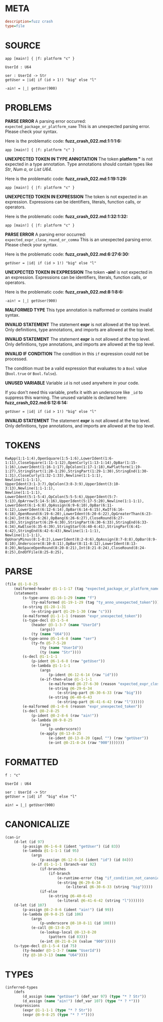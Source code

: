 # META
~~~ini
description=fuzz crash
type=file
~~~
# SOURCE
~~~roc
app [main!] { |f: platform "c" }

UserId : U64

ser : UserId -> Str
getUser = |id| if (id > 1!) "big" else "l"

-ain! = |_| getUser(900)
~~~
# PROBLEMS
**PARSE ERROR**
A parsing error occurred: `expected_package_or_platform_name`
This is an unexpected parsing error. Please check your syntax.

Here is the problematic code:
**fuzz_crash_022.md:1:1:1:6:**
```roc
app [main!] { |f: platform "c" }
```


**UNEXPECTED TOKEN IN TYPE ANNOTATION**
The token **platform "** is not expected in a type annotation.
Type annotations should contain types like _Str_, _Num a_, or _List U64_.

Here is the problematic code:
**fuzz_crash_022.md:1:19:1:29:**
```roc
app [main!] { |f: platform "c" }
```


**UNEXPECTED TOKEN IN EXPRESSION**
The token  is not expected in an expression.
Expressions can be identifiers, literals, function calls, or operators.

Here is the problematic code:
**fuzz_crash_022.md:1:32:1:32:**
```roc
app [main!] { |f: platform "c" }
```


**PARSE ERROR**
A parsing error occurred: `expected_expr_close_round_or_comma`
This is an unexpected parsing error. Please check your syntax.

Here is the problematic code:
**fuzz_crash_022.md:6:27:6:30:**
```roc
getUser = |id| if (id > 1!) "big" else "l"
```


**UNEXPECTED TOKEN IN EXPRESSION**
The token **-ain!** is not expected in an expression.
Expressions can be identifiers, literals, function calls, or operators.

Here is the problematic code:
**fuzz_crash_022.md:8:1:8:6:**
```roc
-ain! = |_| getUser(900)
```


**MALFORMED TYPE**
This type annotation is malformed or contains invalid syntax.

**INVALID STATEMENT**
The statement **expr** is not allowed at the top level.
Only definitions, type annotations, and imports are allowed at the top level.

**INVALID STATEMENT**
The statement **expr** is not allowed at the top level.
Only definitions, type annotations, and imports are allowed at the top level.

**INVALID IF CONDITION**
The condition in this `if` expression could not be processed.

The condition must be a valid expression that evaluates to a `Bool` value (`Bool.true` or `Bool.false`).

**UNUSED VARIABLE**
Variable ``id`` is not used anywhere in your code.

If you don't need this variable, prefix it with an underscore like `_id` to suppress this warning.
The unused variable is declared here:
**fuzz_crash_022.md:6:12:6:14:**
```roc
getUser = |id| if (id > 1!) "big" else "l"
```


**INVALID STATEMENT**
The statement **expr** is not allowed at the top level.
Only definitions, type annotations, and imports are allowed at the top level.

# TOKENS
~~~zig
KwApp(1:1-1:4),OpenSquare(1:5-1:6),LowerIdent(1:6-1:11),CloseSquare(1:11-1:12),OpenCurly(1:13-1:14),OpBar(1:15-1:16),LowerIdent(1:16-1:17),OpColon(1:17-1:18),KwPlatform(1:19-1:27),StringStart(1:28-1:29),StringPart(1:29-1:30),StringEnd(1:30-1:31),CloseCurly(1:32-1:33),Newline(1:1-1:1),
Newline(1:1-1:1),
UpperIdent(3:1-3:7),OpColon(3:8-3:9),UpperIdent(3:10-3:13),Newline(1:1-1:1),
Newline(1:1-1:1),
LowerIdent(5:1-5:4),OpColon(5:5-5:6),UpperIdent(5:7-5:13),OpArrow(5:14-5:16),UpperIdent(5:17-5:20),Newline(1:1-1:1),
LowerIdent(6:1-6:8),OpAssign(6:9-6:10),OpBar(6:11-6:12),LowerIdent(6:12-6:14),OpBar(6:14-6:15),KwIf(6:16-6:18),OpenRound(6:19-6:20),LowerIdent(6:20-6:22),OpGreaterThan(6:23-6:24),Int(6:25-6:26),OpBang(6:26-6:27),CloseRound(6:27-6:28),StringStart(6:29-6:30),StringPart(6:30-6:33),StringEnd(6:33-6:34),KwElse(6:35-6:39),StringStart(6:40-6:41),StringPart(6:41-6:42),StringEnd(6:42-6:43),Newline(1:1-1:1),
Newline(1:1-1:1),
OpUnaryMinus(8:1-8:2),LowerIdent(8:2-8:6),OpAssign(8:7-8:8),OpBar(8:9-8:10),Underscore(8:10-8:11),OpBar(8:11-8:12),LowerIdent(8:13-8:20),NoSpaceOpenRound(8:20-8:21),Int(8:21-8:24),CloseRound(8:24-8:25),EndOfFile(8:25-8:25),
~~~
# PARSE
~~~clojure
(file @1-1-8-25
	(malformed-header @1-1-1-17 (tag "expected_package_or_platform_name"))
	(statements
		(s-type-anno @1-16-1-29 (name "f")
			(ty-malformed @1-19-1-29 (tag "ty_anno_unexpected_token")))
		(e-string @1-28-1-31
			(e-string-part @1-29-1-30 (raw "c")))
		(e-malformed @1-1-1-1 (reason "expr_unexpected_token"))
		(s-type-decl @3-1-5-4
			(header @3-1-3-7 (name "UserId")
				(args))
			(ty (name "U64")))
		(s-type-anno @5-1-6-8 (name "ser")
			(ty-fn @5-7-5-20
				(ty (name "UserId"))
				(ty (name "Str"))))
		(s-decl @1-1-1-1
			(p-ident @6-1-6-8 (raw "getUser"))
			(e-lambda @1-1-1-1
				(args
					(p-ident @6-12-6-14 (raw "id")))
				(e-if-then-else @1-1-1-1
					(e-malformed @6-27-6-30 (reason "expected_expr_close_round_or_comma"))
					(e-string @6-29-6-34
						(e-string-part @6-30-6-33 (raw "big")))
					(e-string @6-40-6-43
						(e-string-part @6-41-6-42 (raw "l"))))))
		(e-malformed @8-1-8-6 (reason "expr_unexpected_token"))
		(s-decl @8-2-8-25
			(p-ident @8-2-8-6 (raw "ain!"))
			(e-lambda @8-9-8-25
				(args
					(p-underscore))
				(e-apply @8-13-8-25
					(e-ident @8-13-8-20 (qaul "") (raw "getUser"))
					(e-int @8-21-8-24 (raw "900")))))))
~~~
# FORMATTED
~~~roc
f : "c"

UserId : U64

ser : UserId -> Str
getUser = |id| if  "big" else "l"

ain! = |_| getUser(900)
~~~
# CANONICALIZE
~~~clojure
(can-ir
	(d-let (id 97)
		(p-assign @6-1-6-8 (ident "getUser") (id 83))
		(e-lambda @1-1-1-1 (id 95)
			(args
				(p-assign @6-12-6-14 (ident "id") (id 84)))
			(e-if @1-1-1-1 (branch-var 92)
				(if-branches
					(if-branch
						(e-runtime-error (tag "if_condition_not_canonicalized"))
						(e-string @6-29-6-34
							(e-literal @6-30-6-33 (string "big")))))
				(if-else
					(e-string @6-40-6-43
						(e-literal @6-41-6-42 (string "l")))))))
	(d-let (id 107)
		(p-assign @8-2-8-6 (ident "ain!") (id 99))
		(e-lambda @8-9-8-25 (id 106)
			(args
				(p-underscore @8-10-8-11 (id 100)))
			(e-call @8-13-8-25
				(e-lookup-local @8-13-8-20
					(pattern (id 83)))
				(e-int @8-21-8-24 (value "900")))))
	(s-type-decl @3-1-5-4 (id 75)
		(ty-header @3-1-3-7 (name "UserId"))
		(ty @3-10-3-13 (name "U64"))))
~~~
# TYPES
~~~clojure
(inferred-types
	(defs
		(d_assign (name "getUser") (def_var 97) (type "* ? Str"))
		(d_assign (name "ain!") (def_var 107) (type "* ? *")))
	(expressions
		(expr @1-1-1-1 (type "* ? Str"))
		(expr @8-9-8-25 (type "* ? *"))))
~~~
